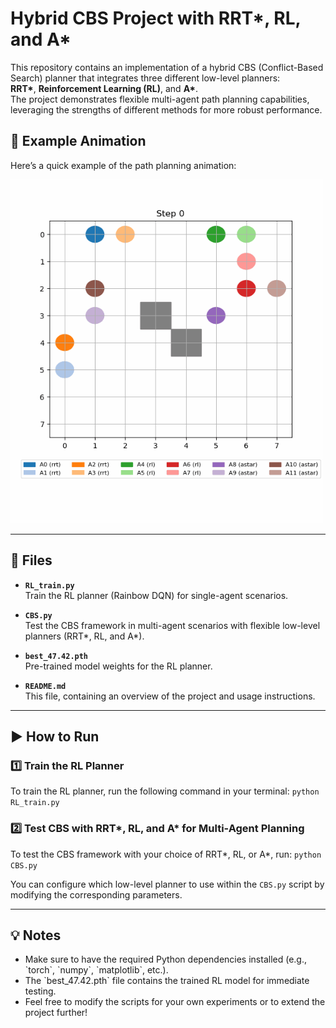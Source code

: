 # Hybrid CBS Project with RRT*, RL, and A*

This repository contains an implementation of a hybrid CBS (Conflict-Based Search) planner that integrates three different low-level planners:  
**RRT\***, **Reinforcement Learning (RL)**, and **A\***.  
The project demonstrates flexible multi-agent path planning capabilities, leveraging the strengths of different methods for more robust performance.


## 🎥 Example Animation

Here’s a quick example of the path planning animation:

<img src="media/mixed_cbs.gif" alt="Example Animation" width="500"/>

---

## 📂 Files

- **`RL_train.py`**  
  Train the RL planner (Rainbow DQN) for single-agent scenarios.

- **`CBS.py`**  
  Test the CBS framework in multi-agent scenarios with flexible low-level planners (RRT\*, RL, and A\*).

- **`best_47.42.pth`**  
  Pre-trained model weights for the RL planner.

- **`README.md`**  
  This file, containing an overview of the project and usage instructions.

---

## ▶️ How to Run

### 1️⃣ Train the RL Planner

To train the RL planner, run the following command in your terminal:
`` python RL_train.py
`` 

### 2️⃣ Test CBS with RRT*, RL, and A* for Multi-Agent Planning

To test the CBS framework with your choice of RRT*, RL, or A*, run:
`` python CBS.py
`` 

You can configure which low-level planner to use within the `CBS.py` script by modifying the corresponding parameters.

---


## 💡 Notes

- Make sure to have the required Python dependencies installed (e.g., \`torch\`, \`numpy\`, \`matplotlib\`, etc.).
- The \`best_47.42.pth\` file contains the trained RL model for immediate testing.
- Feel free to modify the scripts for your own experiments or to extend the project further!
